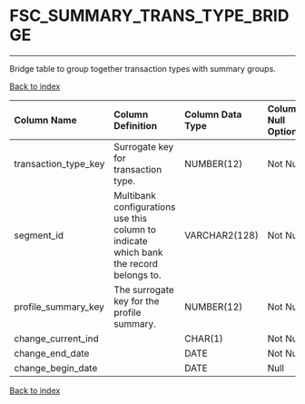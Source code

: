 # FSC_SUMMARY_TRANS_TYPE_BRIDGE

---

Bridge table to group together transaction types with summary groups.

[Back to index](./index.md)

| Column Name          | Column Definition                                                                      | Column Data Type   | Column Null Option   | PK   | FK   |
|:---------------------|:---------------------------------------------------------------------------------------|:-------------------|:---------------------|:-----|:-----|
| transaction_type_key | Surrogate key for transaction type.                                                    | NUMBER(12)         | Not Null             | No   | Yes  |
| segment_id           | Multibank configurations use this column to indicate which bank the record belongs to. | VARCHAR2(128)      | Not Null             | Yes  | No   |
| profile_summary_key  | The surrogate key for the profile summary.                                             | NUMBER(12)         | Not Null             | No   | Yes  |
| change_current_ind   |                                                                                        | CHAR(1)            | Not Null             | No   | No   |
| change_end_date      |                                                                                        | DATE               | Not Null             | No   | No   |
| change_begin_date    |                                                                                        | DATE               | Null                 | No   | No   |

[Back to index](./index.md)
